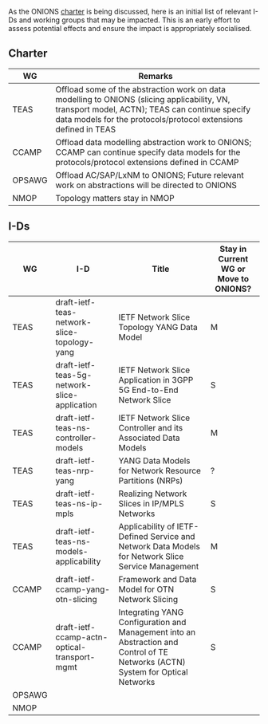 As the ONIONS [charter](./onions.md) is being discussed, here is an initial list of relevant I-Ds and working groups that may be impacted. This is an early effort to assess potential effects and ensure the impact is appropriately socialised.

## Charter
|WG|Remarks|
|--|--|
|TEAS|Offload some of the abstraction work on data modelling to ONIONS (slicing applicability, VN, transport model, ACTN); TEAS can continue specify data models for the protocols/protocol extensions defined in TEAS|
|CCAMP|Offload data modelling abstraction work to ONIONS; CCAMP can continue specify data models for the protocols/protocol extensions defined in CCAMP|
|OPSAWG|Offload AC/SAP/LxNM to ONIONS; Future relevant work on abstractions will be directed to ONIONS|
|NMOP|Topology matters stay in NMOP|


## I-Ds
|WG|I-D|Title|Stay in Current WG or Move to ONIONS?|
|--|--|--|--|
|TEAS|draft-ietf-teas-network-slice-topology-yang|IETF Network Slice Topology YANG Data Model|M|
|TEAS|draft-ietf-teas-5g-network-slice-application|IETF Network Slice Application in 3GPP 5G End-to-End Network Slice|S|
|TEAS|draft-ietf-teas-ns-controller-models|IETF Network Slice Controller and its Associated Data Models|M|
|TEAS|draft-ietf-teas-nrp-yang|YANG Data Models for Network Resource Partitions (NRPs)|?|
|TEAS|draft-ietf-teas-ns-ip-mpls|Realizing Network Slices in IP/MPLS Networks|S|
|TEAS|draft-ietf-teas-ns-models-applicability|Applicability of IETF-Defined Service and Network Data Models for Network Slice Service Management|M|
|CCAMP|draft-ietf-ccamp-yang-otn-slicing|Framework and Data Model for OTN Network Slicing|S|
|CCAMP|draft-ietf-ccamp-actn-optical-transport-mgmt|Integrating YANG Configuration and Management into an Abstraction and Control of TE Networks (ACTN) System for Optical Networks|S|
|OPSAWG||||
|NMOP||||
